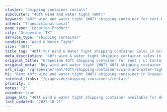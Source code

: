 ```yaml
---
cluster: "shipping container rentals"
subcluster: "40ft wind and water tight (WWT)"
keyword: "40ft wind and water tight (WWT) shipping container for rent Grapevine, TX"
intent: "Transactional-Local"
page_type: "Location-Product"
city: "Grapevine, TX"
service_type: "shipping container"
condition: "Wind & Water Tight"
size: "40ft"
title_tag: "40ft Yur Wind & Water Tight shipping container Sales in Grapevine | LC Container"
meta_description: "40ft wind & water tight shipping container sales in Grapevine. Fast delivery, competitive pricing. Serving shipping containers area. Quote ID: URA. Call (214) 524-4168 for your free quote today."
original_title: "Grapevine 40ft shipping container for rent | LC Container"
original_meta: "Buy wind and water tight (WWT) 40ft shipping container rent with local delivery in Grapevine, TX. LC Container — local Since 2003. Request a fast quote today."
url_slug: "/grapevine/rent/40ft/shipping-containers/wind-and-water-tight-wwt"
h1: "Rent 40ft wind and water tight (WWT) shipping container in Grapevine"
internal_links: "/grapevine/shipping-containers/rentals"
priority: 3
notes: "2"
noindex: true
image_alt: "40ft wind & water tight shipping container available for delivery in Grapevine"
last_updated: "2025-10-21"
---
```


<!-- TODO: Add unique city/inventory copy, images, and internal links here. -->
